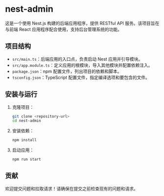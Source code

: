# nest-admin

这是一个使用 Nest.js 构建的后端应用程序，提供 RESTful API 服务。该项目旨在与前端 React 应用程序配合使用，支持后台管理系统的功能。

## 项目结构

- `src/main.ts`：后端应用的入口点，负责启动 Nest 应用并引导模块。
- `src/app.module.ts`：定义应用的根模块，导入其他模块并配置依赖注入。
- `package.json`：npm 配置文件，列出项目的依赖和脚本。
- `tsconfig.json`：TypeScript 配置文件，指定编译选项和要包含的文件。

## 安装与运行

1. 克隆项目：
   ```bash
   git clone <repository-url>
   cd nest-admin
   ```

2. 安装依赖：
   ```bash
   npm install
   ```

3. 启动应用：
   ```bash
   npm run start
   ```

## 贡献

欢迎提交问题和拉取请求！请确保在提交之前检查现有的问题和请求。